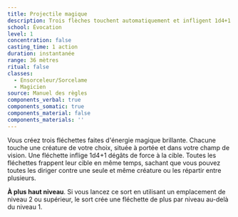 ```yaml
---
title: Projectile magique
description: Trois flèches touchent automatiquement et infligent 1d4+1 dégâts.
school: Évocation
level: 1
concentration: false
casting_time: 1 action
duration: instantanée
range: 36 mètres
ritual: false
classes:
  - Ensorceleur/Sorcelame
  - Magicien
source: Manuel des règles
components_verbal: true
components_somatic: true
components_material: false
components_materials: ''
---
```

Vous créez trois fléchettes faites d'énergie magique brillante. Chacune touche une créature de votre choix, située à portée et dans votre champ de vision. Une fléchette inflige 1d4+1 dégâts de force à la cible. Toutes les fléchettes frappent leur cible en même temps, sachant que vous pouvez toutes les diriger contre une seule et même créature ou les répartir entre plusieurs.

**À plus haut niveau**. Si vous lancez ce sort en utilisant un emplacement de niveau 2 ou supérieur, le sort crée une fléchette de plus par niveau au-delà du niveau 1.
